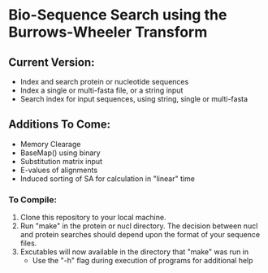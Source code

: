 # Bio-Sequence Search using the Burrows-Wheeler Transform

## Current Version:
 - Index and search protein or nucleotide sequences
 - Index a single or multi-fasta file, or a string input
 - Search index for input sequences, using string, single or multi-fasta

## Additions To Come:
 - Memory Clearage
 - BaseMap() using binary
 - Substitution matrix input
 - E-values of alignments
 - Induced sorting of SA for calculation in "linear" time

### To Compile:
 1. Clone this repository to your local machine.
 2. Run "make" in the protein or nucl directory. The decision between nucl and protein searches should depend upon the format of your sequence files.
 3. Excutables will now available in the directory that "make" was run in
    - Use the "-h" flag during execution of programs for additional help
